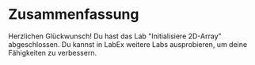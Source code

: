 # Zusammenfassung

Herzlichen Glückwunsch! Du hast das Lab "Initialisiere 2D-Array" abgeschlossen. Du kannst in LabEx weitere Labs ausprobieren, um deine Fähigkeiten zu verbessern.
